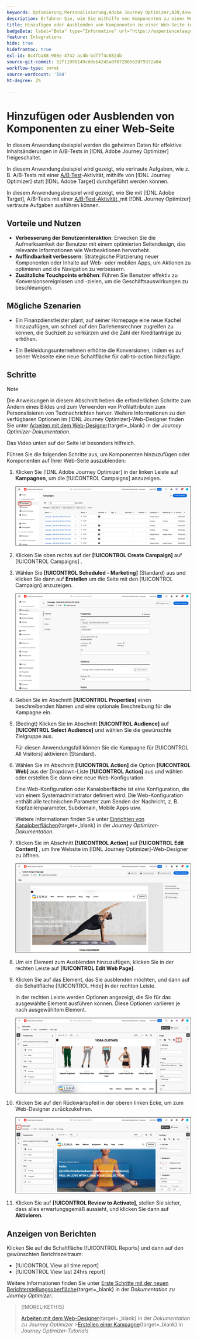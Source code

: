 ```yaml
---
keywords: Optimierung;Personalisierung;Adobe Journey Optimizer;AJO;Anwendungsfälle;Szenarien;Inhalt hinzufügen;Inhalt ausblenden;Komponenten hinzufügen;Komponenten ausblenden
description: Erfahren Sie, wie Sie mithilfe von Komponenten zu einer Web-Seite hinzufügen oder  [!DNL Adobe Journey Optimizer].
title: Hinzufügen oder Ausblenden von Komponenten zu einer Web-Seite in [!DNL Adobe Journey Optimizer]
badgeBeta: label="Beta" type="Informative" url="https://experienceleague.adobe.com/docs/target/using/introduction/intro.html?lang=de#beta newtab=true" tooltip="Was sind Beta-Funktionen in  [!DNL Adobe Target]?"
feature: Integrations
hide: true
hidefromtoc: true
exl-id: 8c4fba88-908e-4742-ac4b-bdf7f4c882db
source-git-commit: 52f11998149cddeb4245a0f07280562d79332a04
workflow-type: tm+mt
source-wordcount: '584'
ht-degree: 2%

---
```


# Hinzufügen oder Ausblenden von Komponenten zu einer Web-Seite

In diesem Anwendungsbeispiel werden die geheimen Daten für effektive Inhaltsänderungen in A/B-Tests in [!DNL Adobe Journey Optimizer] freigeschaltet.

In diesem Anwendungsbeispiel wird gezeigt, wie vertraute Aufgaben, wie z. B. A/B-Tests mit einer [A/B-Test](/help/main/c-activities/t-test-ab/test-ab.md)-Aktivität, mithilfe von [!DNL Journey Optimizer] statt [!DNL Adobe Target] durchgeführt werden können.

In diesem Anwendungsbeispiel wird gezeigt, wie Sie mit [!DNL Adobe Target], A/B-Tests mit einer [A/B-Test-Aktivität, ](/help/main/c-activities/t-test-ab/test-ab.md) mit [!DNL Journey Optimizer] vertraute Aufgaben ausführen können.

## Vorteile und Nutzen

* **Verbesserung der Benutzerinteraktion**: Erwecken Sie die Aufmerksamkeit der Benutzer mit einem optimierten Seitendesign, das relevante Informationen wie Werbeaktionen hervorhebt.
* **Auffindbarkeit verbessern**: Strategische Platzierung neuer Komponenten oder Inhalte auf Web- oder mobilen Apps, um Aktionen zu optimieren und die Navigation zu verbessern.
* **Zusätzliche Touchpoints erhöhen**: Führen Sie Benutzer effektiv zu Konversionsereignissen und -zielen, um die Geschäftsauswirkungen zu beschleunigen.

## Mögliche Szenarien

* Ein Finanzdienstleister plant, auf seiner Homepage eine neue Kachel hinzuzufügen, um schnell auf den Darlehensrechner zugreifen zu können, die Suchzeit zu verkürzen und die Zahl der Kreditanträge zu erhöhen.

* Ein Bekleidungsunternehmen erhöhte die Konversionen, indem es auf seiner Webseite eine neue Schaltfläche für call-to-action hinzufügte.

## Schritte

>[!NOTE]
>
>Die Anweisungen in diesem Abschnitt heben die erforderlichen Schritte zum Ändern eines Bildes und zum Verwenden von Profilattributen zum Personalisieren von Textnachrichten hervor. Weitere Informationen zu den verfügbaren Optionen im [!DNL Journey Optimizer]-Web-Designer finden Sie unter [Arbeiten mit dem Web-Designer](https://experienceleague.adobe.com/en/docs/journey-optimizer/using/channels/web/author-web-pages/web-visual-editor){target=_blank} in der *Journey Optimizer-Dokumentation*.
>
>Das Video unten auf der Seite ist besonders hilfreich.

Führen Sie die folgenden Schritte aus, um Komponenten hinzuzufügen oder Komponenten auf Ihrer Web-Seite auszublenden:

1. Klicken Sie [!DNL Adobe Journey Optimizer] in der linken Leiste auf **Kampagnen**, um die [!UICONTROL Campaigns] anzuzeigen.

   ![Adobe Journey Optimizer-Landingpage mit hervorgehobener Registerkarte „Kampagnen“.](/help/main/c-integrating-target-with-mac/ajo/assets/ajo-landing-page.png)

1. Klicken Sie oben rechts auf der **[!UICONTROL Create Campaign]** auf [!UICONTROL Campaigns] .

1. Wählen Sie **[!UICONTROL Scheduled - Marketing]** (Standard) aus und klicken Sie dann auf **Erstellen** um die Seite mit den [!UICONTROL Campaign] anzuzeigen.

   ![Seite mit Kampagnendetails in Adobe Journey Optimizer](/help/main/c-integrating-target-with-mac/ajo/assets/campaign-details.png)

1. Geben Sie im Abschnitt **[!UICONTROL Properties]** einen beschreibenden Namen und eine optionale Beschreibung für die Kampagne ein.

1. (Bedingt) Klicken Sie im Abschnitt **[!UICONTROL Audience]** auf **[!UICONTROL Select Audience]** und wählen Sie die gewünschte Zielgruppe aus.

   Für diesen Anwendungsfall können Sie die Kampagne für [!UICONTROL All Visitors] aktivieren (Standard).

1. Wählen Sie im Abschnitt **[!UICONTROL Action]** die Option **[!UICONTROL Web]** aus der Dropdown-Liste **[!UICONTROL Action]** aus und wählen oder erstellen Sie dann eine neue Web-Konfiguration.

   Eine Web-Konfiguration oder Kanaloberfläche ist eine Konfiguration, die von einem Systemadministrator definiert wird. Die Web-Konfiguration enthält alle technischen Parameter zum Senden der Nachricht, z. B. Kopfzeilenparameter, Subdomain, Mobile Apps usw.

   Weitere Informationen finden Sie unter [Einrichten von Kanaloberflächen](https://experienceleague.adobe.com/en/docs/journey-optimizer/using/configuration/channel-surfaces#set-up-channel-surfaces){target=_blank} in der *Journey Optimizer-Dokumentation*.

1. Klicken Sie im Abschnitt **[!UICONTROL Action]** auf **[!UICONTROL Edit Content]** , um Ihre Website im [!DNL Journey Optimizer]-Web-Designer zu öffnen.

   ![Yoga-Landingpage auf der LUMA-Website](/help/main/c-integrating-target-with-mac/ajo/assets/luma-yoga-landing.png)

1. Um ein Element zum Ausblenden hinzuzufügen, klicken Sie in der rechten Leiste auf **[!UICONTROL Edit Web Page]**.

1. Klicken Sie auf das Element, das Sie ausblenden möchten, und dann auf die Schaltfläche [!UICONTROL Hide] in der rechten Leiste.

   In der rechten Leiste werden Optionen angezeigt, die Sie für das ausgewählte Element ausführen können. Diese Optionen variieren je nach ausgewähltem Element.

   ![Schaltfläche „Element ausblenden](/help/main/c-integrating-target-with-mac/ajo/assets/hide-element.png)

1. Klicken Sie auf den Rückwärtspfeil in der oberen linken Ecke, um zum Web-Designer zurückzukehren.

   ![Rückwärtspfeil](/help/main/c-integrating-target-with-mac/ajo/assets/back-arrow.png)

1. Klicken Sie auf **[!UICONTROL Review to Activate]**, stellen Sie sicher, dass alles erwartungsgemäß aussieht, und klicken Sie dann auf **Aktivieren**.

## Anzeigen von Berichten

Klicken Sie auf die Schaltfläche [!UICONTROL Reports] und dann auf den gewünschten Berichtszeitraum:

* [!UICONTROL View all time report]
* [!UICONTROL View last 24hrs report]

Weitere Informationen finden Sie unter [Erste Schritte mit der neuen Berichterstellungsoberfläche](https://experienceleague.adobe.com/en/docs/journey-optimizer/using/channel-report/report-gs-cja){target=_blank} in der *Dokumentation zu Journey Optimizer*.

>[!MORELIKETHIS]
>
>[Arbeiten mit dem Web-Designer](https://experienceleague.adobe.com/en/docs/journey-optimizer/using/channels/web/author-web-pages/web-visual-editor){target=_blank} in der *Dokumentation zu Journey Optimizer*
>&#x200B;>[Erstellen einer Kampagne](https://experienceleague.adobe.com/en/docs/journey-optimizer-learn/tutorials/create-campaigns/create-a-campaign){target=_blank} in *Journey Optimizer-Tutorials*
